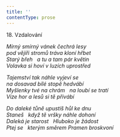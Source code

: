 ```yaml
---
title: ''
contentType: prose
---
```


18. Vzdalování

_Mírný smírný vánek čechrá lesy  
pod vějíři stromů tráva kloní hřbet  
Starý břeh   a tu a tam pár květin  
Volavka si hoví v luzích uprostřed_

_Tajemství tak náhle vyjeví se  
na dosavad bílé stopě hedvábí  
Myšlenky tvé na chrám   na loubí se tratí  
Vize hor a lesů si tě přivábí_

_Do daleké tůně upustíš hůl ke dnu  
Staneš   když tě vršky náhle dohoní  
Daleká je starost   Hluboko je žádost  
Ptej se   kterým směrem Pramen broskvoní_
